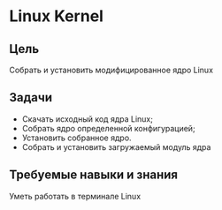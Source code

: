 # Linux Kernel

## Цель 

Собрать и установить модифицированное ядро Linux 

## Задачи

* Скачать исходный код ядра Linux;
* Собрать ядро определенной конфигурацией;
* Установить собранное ядро.
* Собрать и установить загружаемый модуль ядра

## Требуемые навыки и знания

Уметь работать в терминале Linux

